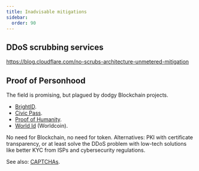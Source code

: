 ```yaml
---
title: Inadvisable mitigations
sidebar:
  order: 90
---
```


## DDoS scrubbing services

https://blog.cloudflare.com/no-scrubs-architecture-unmetered-mitigation

## Proof of Personhood

The field is promising, but plagued by dodgy Blockchain projects.

- [BrightID](https://www.brightid.org/).
- [Civic Pass](https://www.civic.com/).
- [Proof of Humanity](https://www.proofofhumanity.id/).
- [World Id](https://worldcoin.org/world-id) (Worldcoin).

No need for Blockchain, no need for token. Alternatives: PKI with certificate transparency, or at least solve the DDoS problem with low-tech solutions like better KYC from ISPs and cybersecurity regulations.

See also: [CAPTCHAs](captchas.md).
